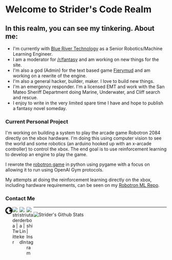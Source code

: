 # Welcome to Strider's Code Realm

## In this realm, you can see my tinkering. About me:

- I'm currently with [Blue River Technology](http://www.bluerivertechnology.com/) as a Senior Robotics/Machine Learning Engineer.
- I am a moderator for [/r/fantasy](https://www.reddit.com/r/fantasy/) and am working on new things for the site.
- I'm also a god (Admin) for the text based game [Fierymud](https://www.fierymud.org) and am working on a rewrite of the engine.
- I'm also a general hacker, builder, maker. I love to build new things.
- I'm an emergency responder. I'm a licensed EMT and work with the San Mateo Sheriff Department doing Marine, Underwater, and Cliff search and rescue.
- I enjoy to write in the very limited spare time I have and hope to publish a fantasy novel someday.

### Current Personal Project
I'm working on building a system to play the arcade game Robotron 2084 directly on the xbox hardware.  I'm doing this using computer vision to see the world and some robotics (an arduino hooked up with an x-arcade controller) to control the xbox.  The end goal is to use reinforcement learning to develop an engine to play the game.

I rewrote the [robotron game](https://github.com/stridera/robotron-2084) in python using pygame with a focus on allowing it to run using OpenAI Gym protocols.

My attempts at doing the reinforcement learning directly on the xbox, including hardware requirements, can be seen on my [Robotron ML Repo](https://github.com/stridera/robotron).

### Contact Me

[<img align="left" alt="stridera.com" width="22px" src="https://raw.githubusercontent.com/iconic/open-iconic/master/svg/globe.svg" />][website]
[<img align="left" alt="stridera | Twitter" width="22px" src="https://cdn.jsdelivr.net/npm/simple-icons@v3/icons/twitter.svg" />][twitter]
[<img align="left" alt="stridera | LinkedIn" width="22px" src="https://cdn.jsdelivr.net/npm/simple-icons@v3/icons/linkedin.svg" />][linkedin]
[<img align="left" alt="utaboshi | Instagram" width="22px" src="https://cdn.jsdelivr.net/npm/simple-icons@v3/icons/instagram.svg" />][instagram]

---

<img align="left" alt="Strider's Github Stats" src="https://github-readme-stats.vercel.app/api?username=stridera&show_icons=true&hide_border=true" />

[website]: https://stridera.com
[twitter]: https://twitter.com/stridera
[linkedin]: https://linkedin.com/in/stridera
[instagram]: https://instagram.com/utaboshi
